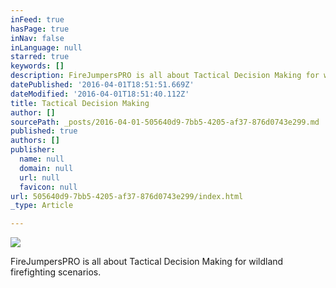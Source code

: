 ```yaml
---
inFeed: true
hasPage: true
inNav: false
inLanguage: null
starred: true
keywords: []
description: FireJumpersPRO is all about Tactical Decision Making for wildland firefighting scenarios.
datePublished: '2016-04-01T18:51:51.669Z'
dateModified: '2016-04-01T18:51:40.112Z'
title: Tactical Decision Making
author: []
sourcePath: _posts/2016-04-01-505640d9-7bb5-4205-af37-876d0743e299.md
published: true
authors: []
publisher:
  name: null
  domain: null
  url: null
  favicon: null
url: 505640d9-7bb5-4205-af37-876d0743e299/index.html
_type: Article

---
```

![](https://the-grid-user-content.s3-us-west-2.amazonaws.com/1fca7a46-a998-4102-8101-0eef91cf0980.png)

FireJumpersPRO is all about Tactical Decision Making for wildland firefighting scenarios.
